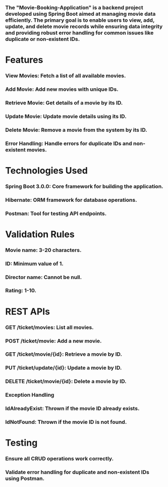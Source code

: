 ### The "Movie-Booking-Application" is a backend project developed using Spring Boot aimed at managing movie data efficiently. The primary goal is to enable users to view, add, update, and delete movie records while ensuring data integrity and providing robust error handling for common issues like duplicate or non-existent IDs.

# Features
### View Movies: Fetch a list of all available movies.
### Add Movie: Add new movies with unique IDs.
### Retrieve Movie: Get details of a movie by its ID.
### Update Movie: Update movie details using its ID.
### Delete Movie: Remove a movie from the system by its ID.
### Error Handling: Handle errors for duplicate IDs and non-existent movies.
# Technologies Used
### Spring Boot 3.0.0: Core framework for building the application.
### Hibernate: ORM framework for database operations.
### Postman: Tool for testing API endpoints.
# Validation Rules
### Movie name: 3-20 characters.
### ID: Minimum value of 1.
### Director name: Cannot be null.
### Rating: 1-10.
# REST APIs
### GET /ticket/movies: List all movies.
### POST /ticket/movie: Add a new movie.
### GET /ticket/movie/{id}: Retrieve a movie by ID.
### PUT /ticket/update/{id}: Update a movie by ID.
### DELETE /ticket/movie/{id}: Delete a movie by ID.
### Exception Handling
### IdAlreadyExist: Thrown if the movie ID already exists.
### IdNotFound: Thrown if the movie ID is not found.
# Testing
### Ensure all CRUD operations work correctly.
### Validate error handling for duplicate and non-existent IDs using Postman.
